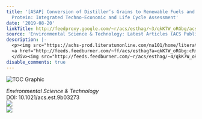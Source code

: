 ```yaml
---
title: '[ASAP] Conversion of Distiller’s Grains to Renewable Fuels and High Value
  Protein: Integrated Techno-Economic and Life Cycle Assessment'
date: '2019-08-20'
linkTitle: http://feedproxy.google.com/~r/acs/esthag/~3/qkK7W_oRGbg/acs.est.9b03273
source: 'Environmental Science & Technology: Latest Articles (ACS Publications)'
description: |-
  <p><img src="https://achs-prod.literatumonline.com/na101/home/literatum/publisher/achs/journals/content/esthag/0/esthag.ahead-of-print/acs.est.9b03273/20190820/images/medium/es9b03273_0005.gif" alt="TOC Graphic"/></p><div><cite>Environmental Science & Technology</cite></div><div>DOI: 10.1021/acs.est.9b03273</div><div class="feedflare">
  <a href="http://feeds.feedburner.com/~ff/acs/esthag?a=qkK7W_oRGbg:cRm0_OmJzMw:yIl2AUoC8zA"><img src="http://feeds.feedburner.com/~ff/acs/esthag?d=yIl2AUoC8zA" border="0"></img></a>
  </div><img src="http://feeds.feedburner.com/~r/acs/esthag/~4/qkK7W_oRGbg" ...
disable_comments: true
---
```

<p><img src="https://achs-prod.literatumonline.com/na101/home/literatum/publisher/achs/journals/content/esthag/0/esthag.ahead-of-print/acs.est.9b03273/20190820/images/medium/es9b03273_0005.gif" alt="TOC Graphic"/></p><div><cite>Environmental Science & Technology</cite></div><div>DOI: 10.1021/acs.est.9b03273</div><div class="feedflare">
<a href="http://feeds.feedburner.com/~ff/acs/esthag?a=qkK7W_oRGbg:cRm0_OmJzMw:yIl2AUoC8zA"><img src="http://feeds.feedburner.com/~ff/acs/esthag?d=yIl2AUoC8zA" border="0"></img></a>
</div><img src="http://feeds.feedburner.com/~r/acs/esthag/~4/qkK7W_oRGbg" ...